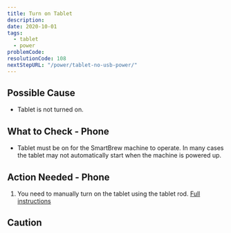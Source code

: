 ```yaml
---
title: Turn on Tablet
description:
date: 2020-10-01
tags:
  - tablet
  - power
problemCode:
resolutionCode: 108
nextStepURL: "/power/tablet-no-usb-power/"
---
```

## Possible Cause

- Tablet is not turned on.

## What to Check - Phone

- Tablet must be on for the SmartBrew machine to operate. In many cases the tablet may not automatically start when the machine is powered up.

## Action Needed - Phone

1) You need to manually turn on the tablet using the tablet rod. [Full instructions](/pdf/TSB4_Power_Up_Guide_071819.pdf)

## Caution

